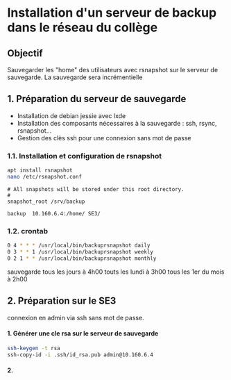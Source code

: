 # Installation d'un serveur de backup dans le réseau du collège

## Objectif
Sauvegarder les "home" des utilisateurs avec rsnapshot sur le serveur de sauvegarde.
La sauvegarde sera incrémentielle

## 1. Préparation du serveur de sauvegarde
- Installation de debian jessie avec lxde
- Installation des composants nécessaires à la sauvegarde : ssh, rsync, rsnapshot...
- Gestion des clès ssh pour une connexion sans mot de passe

### 1.1. Installation et configuration de rsnapshot
```sh
apt install rsnapshot
nano /etc/rsnapshot.conf
```
```
# All snapshots will be stored under this root directory.
#
snapshot_root /srv/backup

backup  10.160.6.4:/home/ SE3/
```

### 1.2. crontab
```sh
0 4 * * * /usr/local/bin/backuprsnapshot daily
0 3 * * 1 /usr/local/bin/backuprsnapshot weekly
0 2 1 * * /usr/local/bin/backuprsnapshot monthly
```
sauvegarde tous les jours à 4h00
touts les lundi à 3h00
tous les 1er du mois à 2h00

## 2. Préparation sur le SE3
connexion en admin via ssh sans mot de passe.
#### 1. Générer une cle rsa sur le serveur de sauvegarde
```sh
ssh-keygen -t rsa
ssh-copy-id -i .ssh/id_rsa.pub admin@10.160.6.4
```
#### 2. 
